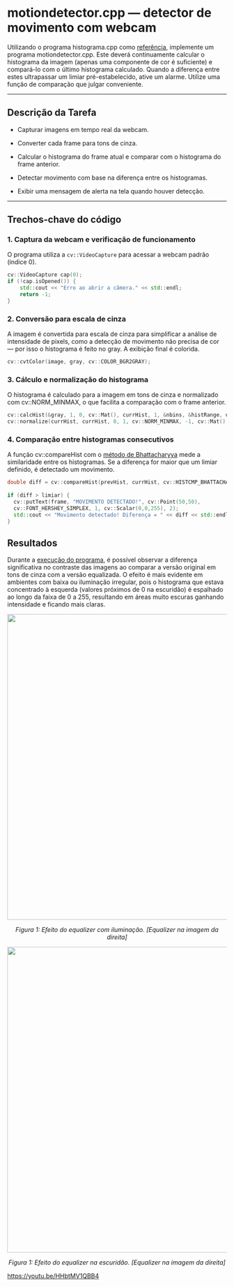 # motiondetector.cpp — detector de movimento com webcam

Utilizando o programa histograma.cpp como [referência](https://agostinhobritojr.github.io/tutorial/pdi/histograma.html), implemente um programa motiondetector.cpp. Este deverá continuamente calcular o histograma da imagem (apenas uma componente de cor é suficiente) e compará-lo com o último histograma calculado. Quando a diferença entre estes ultrapassar um limiar pré-estabelecido, ative um alarme. Utilize uma função de comparação que julgar conveniente.

---

## Descrição da Tarefa

- Capturar imagens em tempo real da webcam.

- Converter cada frame para tons de cinza.

- Calcular o histograma do frame atual e comparar com o histograma do frame anterior.

- Detectar movimento com base na diferença entre os histogramas.

- Exibir uma mensagem de alerta na tela quando houver detecção.

---

## Trechos-chave do código

### 1. Captura da webcam e verificação de funcionamento
O programa utiliza a `cv::VideoCapture` para acessar a webcam padrão (índice 0).

```cpp
cv::VideoCapture cap(0);
if (!cap.isOpened()) {
    std::cout << "Erro ao abrir a câmera." << std::endl;
    return -1;
}

```

### 2. Conversão para escala de cinza
A imagem é convertida para escala de cinza para simplificar a análise de intensidade de pixels, como a detecção de movimento não precisa de cor — por isso o histograma é feito no gray. A exibição final é colorida.

```cpp
cv::cvtColor(image, gray, cv::COLOR_BGR2GRAY);
```

### 3. Cálculo e normalização do histograma
O histograma é calculado para a imagem em tons de cinza e normalizado com cv::NORM_MINMAX, o que facilita a comparação com o frame anterior.

```cpp
cv::calcHist(&gray, 1, 0, cv::Mat(), currHist, 1, &nbins, &histRange, uniform, accumulate);
cv::normalize(currHist, currHist, 0, 1, cv::NORM_MINMAX, -1, cv::Mat());
```
### 4. Comparação entre histogramas consecutivos
A função cv::compareHist com o [método de Bhattacharyya](https://docs.opencv.org/4.x/d6/dc7/group__imgproc__hist.html#ga994f53817d621e2e4228fc646342d386) mede a similaridade entre os histogramas. Se a diferença for maior que um limiar definido, é detectado um movimento.

```cpp
double diff = cv::compareHist(prevHist, currHist, cv::HISTCMP_BHATTACHARYYA);
            
if (diff > limiar) {
  cv::putText(frame, "MOVIMENTO DETECTADO!", cv::Point(50,50),
  cv::FONT_HERSHEY_SIMPLEX, 1, cv::Scalar(0,0,255), 2);
  std::cout << "Movimento detectado! Diferença = " << diff << std::endl;
}
```

## Resultados

Durante a [execução do programa](https://youtu.be/5gvMbqbpmCk), é possível observar a diferença significativa no contraste das imagens ao comparar a versão original em tons de cinza com a versão equalizada. O efeito é mais evidente em ambientes com baixa ou iluminação irregular, pois o histograma que estava concentrado à esquerda (valores próximos de 0 na escuridão) é espalhado ao longo da faixa de 0 a 255, resultando em áreas muito escuras ganhando intensidade e ficando mais claras.

<p align="center">
  <img src="equalizer_luz.png" width="700"/>
</p>

<p align="center"><i>Figura 1: Efeito do equalizer com iluminação. [Equalizer na imagem da direita]</i></p>

<p align="center">
  <img src="equalizer_escuridao.png" width="700"/>
</p>

<p align="center"><i>Figura 1: Efeito do equalizer na escuridão. [Equalizer na imagem da direita]</i></p>


https://youtu.be/HHbtMV1QBB4
